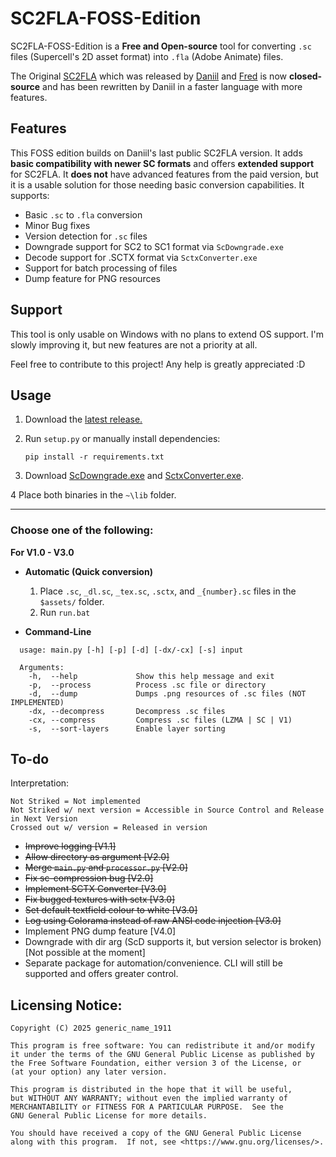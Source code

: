 # SC2FLA-FOSS-Edition

SC2FLA-FOSS-Edition is a **Free and Open-source** tool for converting `.sc` files (Supercell's 2D asset format) into `.fla` (Adobe Animate) files.

The Original [SC2FLA](https://github.com/sc-workshop/SC) which was released by [Daniil](https://github.com/daniil-sv) and [Fred](https://github.com/pavidloq) is now **closed-source** and has been rewritten by Daniil in a faster language with more features. 

## Features

This FOSS edition builds on Daniil's last public SC2FLA version. It adds **basic compatibility with newer SC formats** and offers **extended support** for SC2FLA. It **does not** have advanced features from the paid version, but it is a usable solution for those needing basic conversion capabilities. It supports:

- Basic `.sc` to `.fla` conversion
- Minor Bug fixes
- Version detection for `.sc` files
- Downgrade support for SC2 to SC1 format via `ScDowngrade.exe`
- Decode support for .SCTX format via `SctxConverter.exe`
- Support for batch processing of files
- Dump feature for PNG resources

## Support

This tool is only usable on Windows with no plans to extend OS support. I'm slowly improving it, but new features are not a priority at all.

Feel free to contribute to this project! Any help is greatly appreciated :D

## Usage

1. Download the [latest release.](https://github.com/GenericName1911/SC2FLA-FOSS-Edition/releases/)

2. Run `setup.py` or manually install dependencies:
	
	`pip install -r requirements.txt`

3. Download [ScDowngrade.exe](https://github.com/Daniil-SV/ScDowngrade/releases) and [SctxConverter.exe](https://github.com/Daniil-SV/SCTX-Converter/releases).

4 Place both binaries in the `~\lib` folder.

---

### Choose one of the following:

**For V1.0 - V3.0**


* **Automatic (Quick conversion)**

  1. Place `.sc`, `_dl.sc`, `_tex.sc`, `.sctx`, and `_{number}.sc` files in the `$assets/` folder.
  2. Run `run.bat`
  
* **Command-Line**

```
  usage: main.py [-h] [-p] [-d] [-dx/-cx] [-s] input

  Arguments:
    -h,  --help             Show this help message and exit  
    -p,  --process          Process .sc file or directory  
    -d,  --dump             Dumps .png resources of .sc files (NOT IMPLEMENTED)  
    -dx, --decompress       Decompress .sc files  
    -cx, --compress         Compress .sc files (LZMA | SC | V1)  
    -s,  --sort-layers      Enable layer sorting  
```


## To-do

Interpretation:
```
Not Striked = Not implemented
Not Striked w/ next version = Accessible in Source Control and Release in Next Version
Crossed out w/ version = Released in version
```
	
- ~~Improve logging [V1.1]~~
- ~~Allow directory as argument [V2.0]~~
- ~~Merge `main.py` and `processor.py` [V2.0]~~
- ~~Fix sc-compression bug [V2.0]~~
- ~~Implement SCTX Converter [V3.0]~~
- ~~Fix bugged textures with sctx [V3.0]~~
- ~~Set default textfield colour to white [V3.0]~~
- ~~Log using Colorama instead of raw ANSI code injection [V3.0]~~
- Implement PNG dump feature [V4.0]
- Downgrade with dir arg (ScD supports it, but version selector is broken) [Not possible at the moment]
- Separate package for automation/convenience. CLI will still be supported and offers greater control.

## Licensing Notice:

```
Copyright (C) 2025 generic_name_1911

This program is free software: You can redistribute it and/or modify
it under the terms of the GNU General Public License as published by
the Free Software Foundation, either version 3 of the License, or
(at your option) any later version.

This program is distributed in the hope that it will be useful,
but WITHOUT ANY WARRANTY; without even the implied warranty of
MERCHANTABILITY or FITNESS FOR A PARTICULAR PURPOSE.  See the
GNU General Public License for more details.

You should have received a copy of the GNU General Public License
along with this program.  If not, see <https://www.gnu.org/licenses/>.
```
